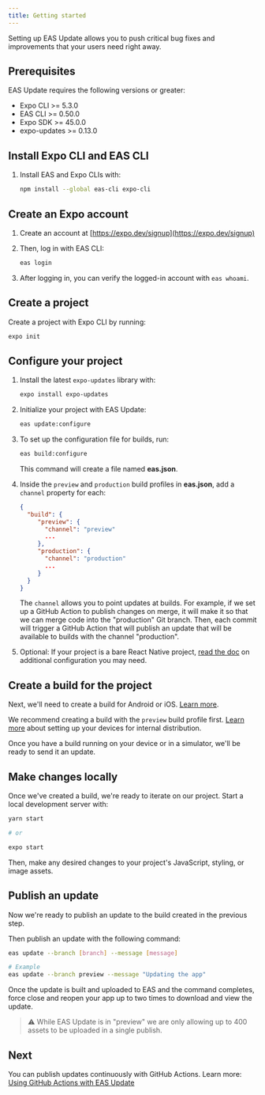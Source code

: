 ```yaml
---
title: Getting started
---
```


Setting up EAS Update allows you to push critical bug fixes and improvements that your users need right away.

## Prerequisites

EAS Update requires the following versions or greater:

- Expo CLI >= 5.3.0
- EAS CLI >= 0.50.0
- Expo SDK >= 45.0.0
- expo-updates >= 0.13.0

## Install Expo CLI and EAS CLI

1. Install EAS and Expo CLIs with:

   ```bash
   npm install --global eas-cli expo-cli
   ```

## Create an Expo account

1. Create an account at [https://expo.dev/signup](https://expo.dev/signup)
2. Then, log in with EAS CLI:

   ```bash
   eas login
   ```

3. After logging in, you can verify the logged-in account with `eas whoami`.

## Create a project

Create a project with Expo CLI by running:

```bash
expo init
```

## Configure your project

1. Install the latest `expo-updates` library with:

   ```bash
   expo install expo-updates
   ```

2. Initialize your project with EAS Update:

   ```bash
   eas update:configure
   ```

3. To set up the configuration file for builds, run:

   ```bash
   eas build:configure
   ```

   This command will create a file named **eas.json**.

4. Inside the `preview` and `production` build profiles in **eas.json**, add a `channel` property for each:

   ```json
   {
     "build": {
        "preview": {
          "channel": "preview"
          ...
        },
        "production": {
          "channel": "production"
          ...
        }
     }
   }
   ```

   The `channel` allows you to point updates at builds. For example, if we set up a GitHub Action to publish changes on merge, it will make it so that we can merge code into the "production" Git branch. Then, each commit will trigger a GitHub Action that will publish an update that will be available to builds with the channel "production".

5. Optional: If your project is a bare React Native project, [read the doc](/eas-update/bare-react-native) on additional configuration you may need.

## Create a build for the project

Next, we'll need to create a build for Android or iOS. [Learn more](/build/setup).

We recommend creating a build with the `preview` build profile first. [Learn more](/build/internal-distribution) about setting up your devices for internal distribution.

Once you have a build running on your device or in a simulator, we'll be ready to send it an update.

## Make changes locally

Once we've created a build, we're ready to iterate on our project. Start a local development server with:

```bash
yarn start

# or

expo start
```

Then, make any desired changes to your project's JavaScript, styling, or image assets.

## Publish an update

Now we're ready to publish an update to the build created in the previous step.

Then publish an update with the following command:

```bash
eas update --branch [branch] --message [message]

# Example
eas update --branch preview --message "Updating the app"
```

Once the update is built and uploaded to EAS and the command completes, force close and reopen your app up to two times to download and view the update.

> ⚠️ While EAS Update is in "preview" we are only allowing up to 400 assets to be uploaded in a single publish.

## Next

You can publish updates continuously with GitHub Actions. Learn more: [Using GitHub Actions with EAS Update](/eas-update/github-actions)

